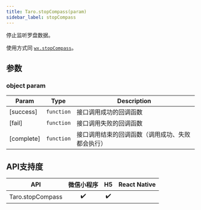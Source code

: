 ```yaml
---
title: Taro.stopCompass(param)
sidebar_label: stopCompass
---
```


停止监听罗盘数据。

使用方式同 [`wx.stopCompass`](https://developers.weixin.qq.com/miniprogram/dev/api/wx.stopCompass.html)。

## 参数

### object param

| Param | Type | Description |
| --- | --- | --- |
| [success] | <code>function</code> | 接口调用成功的回调函数 |
| [fail] | <code>function</code> | 接口调用失败的回调函数 |
| [complete] | <code>function</code> | 接口调用结束的回调函数（调用成功、失败都会执行） |


## API支持度


| API | 微信小程序 | H5 | React Native |
| :-: | :-: | :-: | :-: |
| Taro.stopCompass | ✔️ | ✔️ |  |

